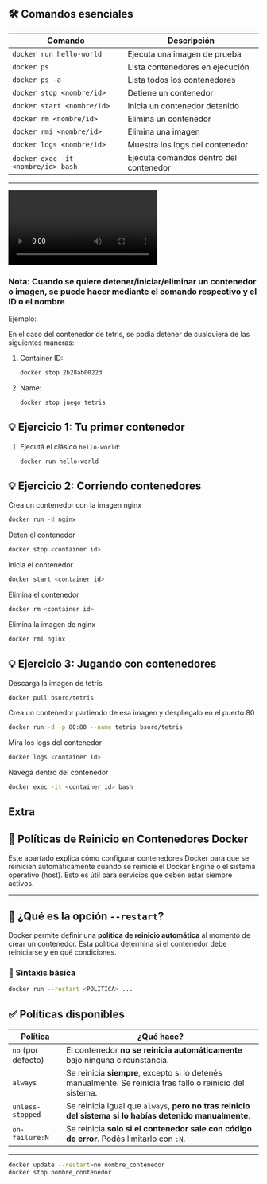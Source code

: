## 🛠️ Comandos esenciales

| Comando                           | Descripción                                  |
|-----------------------------------|----------------------------------------------|
| `docker run hello-world`          | Ejecuta una imagen de prueba                 |
| `docker ps`                       | Lista contenedores en ejecución              |
| `docker ps -a`                    | Lista todos los contenedores                 |
| `docker stop <nombre/id>`         | Detiene un contenedor                        |
| `docker start <nombre/id>`        | Inicia un contenedor detenido                |
| `docker rm <nombre/id>`           | Elimina un contenedor                        |
| `docker rmi <nombre/id>`          | Elimina una imagen                           |
| `docker logs <nombre/id>`         | Muestra los logs del contenedor              |
| `docker exec -it <nombre/id> bash`| Ejecuta comandos dentro del contenedor       |

---
![Ver video contenedores esenciales](contenedores_esenciales.mkv)

### Nota: Cuando se quiere detener/iniciar/eliminar un contenedor o imagen, se puede hacer mediante el comando respectivo y el ID o el nombre

Ejemplo: 

En el caso del contenedor de tetris, se podia detener de cualquiera de las siguientes maneras:

1. Container ID:
   ```bash
   docker stop 2b28ab0022d
   
2. Name:
   ```bash
   docker stop juego_tetris

## 💡 Ejercicio 1: Tu primer contenedor

1. Ejecutá el clásico `hello-world`:
   ```bash
   docker run hello-world

## 💡 Ejercicio 2: Corriendo contenedores

Crea un contenedor con la imagen nginx

   ```bash
   docker run -d nginx
 ```
Deten el contenedor

   ```bash
   docker stop <container id>
 ```

Inicia el contenedor

   ```bash
   docker start <container id>
 ```

Elimina el contenedor

   ```bash
   docker rm <container id>
 ```

 Elimina la imagen de nginx

   ```bash
   docker rmi nginx
 ```

## 💡 Ejercicio 3: Jugando con contenedores

Descarga la imagen de tetris 

   ```bash
   docker pull bsord/tetris
 ```

 Crea un contenedor partiendo de esa imagen y despliegalo en el puerto 80

   ```bash
   docker run -d -p 80:80 --name tetris bsord/tetris
 ```

 Mira los logs del contenedor

   ```bash
   docker logs <container id>
 ```

 Navega dentro del contenedor 
 
   ```bash
   docker exec -it <container id> bash
 ```



## Extra

## 🚀 Políticas de Reinicio en Contenedores Docker

Este apartado explica cómo configurar contenedores Docker para que se reinicien automáticamente cuando se reinicie el Docker Engine o el sistema operativo (host). Esto es útil para servicios que deben estar siempre activos.

---

## 🔁 ¿Qué es la opción `--restart`?

Docker permite definir una **política de reinicio automática** al momento de crear un contenedor. Esta política determina si el contenedor debe reiniciarse y en qué condiciones.

### 📌 Sintaxis básica

```bash
docker run --restart <POLÍTICA> ...
```

## ✅ Políticas disponibles

| Política           | ¿Qué hace?                                                                                                  |
|--------------------|-------------------------------------------------------------------------------------------------------------|
| `no` (por defecto) | El contenedor **no se reinicia automáticamente** bajo ninguna circunstancia.                               |
| `always`           | Se reinicia **siempre**, excepto si lo detenés manualmente. Se reinicia tras fallo o reinicio del sistema. |
| `unless-stopped`   | Se reinicia igual que `always`, **pero no tras reinicio del sistema si lo habías detenido manualmente**.   |
| `on-failure:N`   | Se reinicia **solo si el contenedor sale con código de error**. Podés limitarlo con `:N`.                  |
---

```bash
docker update --restart=no nombre_contenedor
docker stop nombre_contenedor
```
